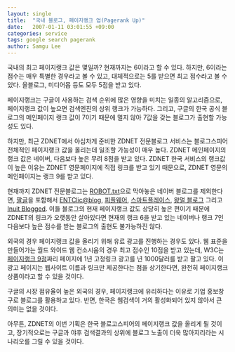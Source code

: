 ```yaml
---
layout: single
title:  "국내 블로그, 페이지랭크 업(Pagerank Up)"
date:   2007-01-11 03:01:55 +09:00
categories: service
tags: google search pagerank
author: Samgu Lee
---
```

국내의 최고 페이지랭크 값은 몇일까? 현재까지는 6이라고 할 수 있다. 하지만, 6이라는 점수는 매우 특별한 경우라고 볼 수 있고, 대체적으로는 5를 받으면 최고 점수라고 볼 수 있다. 올블로그, 미디어몹 등도 모두 5점을 받고 있다.

페이지랭크는 구글이 사용하는 검색 순위에 많은 영향을 미치는 일종의 알고리즘으로, 페이지랭크 값이 높으면 검색엔진의 상위 랭크가 가능하다. 그리고, 구글의 한국 공식 블로그의 메인페이지 랭크 값이 7이기 때문에 멀지 않아 7값을 갖는 블로그가 출현할 가능성도 있다.

하지만, 최근 ZDNET에서 야심차게 준비한 ZDNET 전문블로그 서비스는 블로그스피어 전체적인 페이지랭크 값을 올리는데 일조할 가능성이 매우 높다. ZDNET 메인페이지의 랭크 값은 네이버, 다음보다 높은 무려 8점을 받고 있다. ZDNET 한국 서비스의 랭크값이 높은 이유는 ZDNET 영문페이지에 직접 링크를 받고 있기 때문으로, ZDNET 영문의 메인페이지는 랭크 9를 받고 있다.

현재까지 ZDNET 전문블로그는 [ROBOT.txt](http://blog.naver.com/robots.txt)으로 막아놓은 네이버 블로그를 제외한다면, [팔글](https://www.palgle.com)을 포함해서 [ENTClic@blog](http://peterent.com/ENTClic/), [피플웨어](http://www.peopleware.co.kr/), [스마트플레이스](http://www.smartplace.co.kr/), [왕멀 블로그](http://wangmul.egloos.com/) 그리고 [Inuit Blogged](http://inuit.co.kr/). 이들 블로그의 현재 페이지랭크 값도 상당히 높은 편이기 때문에 ZDNET의 링크가 오랫동안 살아있다면 현재의 랭크 6을 받고 있는 네이버나 랭크 7인 다음보다 높은 점수를 받는 블로그의 출현도 불가능하진 않다.

외국의 경우 페이지랭크 값을 올리기 위해 유료 광고를 진행하는 경우도 있다. 웹 표준을 만들어가는 월드 와이드 웹 컨소시움의 경우 최고 점수인 10점을 받고 있는데, W3C는 [페이지랭크 9점](http://www.w3.org/Consortium/sup)짜리 페이지에 1년 고정링크 광고를 년 1000달러를 받고 팔고 있다. 이 광고 페이지는 웹사이트 이름과 링크만 제공한다는 점을 상기한다면, 완전히 페이지랭크 상품이라고 할 수 있을 것이다.

구글의 시장 점유율이 높은 외국의 경우, 페이지랭크에 유리하다는 이유로 기업 홍보창구로 블로그를 활용하고 있다. 반면, 한국은 웹검색이 거의 활성화되어 있지 않아서 큰 의미는 없을 것이다.

아무튼, ZDNET의 이번 기획은 한국 블로고스피어의 페이지랭크 값을 올리게 될 것이고, 장기적으로는 구글과 야후 검색결과의 상위에 블로그 노출이 더욱 많아지리라는 시나리오를 그릴 수 있을 것이다.
